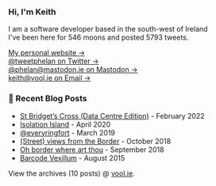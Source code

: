 ### Hi, I'm Keith

I am a software developer based in the south-west of Ireland    
I've been here for <!-- writing_moons starts -->546<!-- writing_moons ends --> moons and posted <!-- writing_tweets starts -->5793<!-- writing_tweets ends --> tweets.

<!--
**vool/vool** is a ✨ _special_ ✨ repository because its `README.md` (this file) appears on your GitHub profile.

Here are some ideas to get you started:

- 🔭 I’m currently working on ...
- 🌱 I’m currently learning ...
- 👯 I’m looking to collaborate on ...
- 🤔 I’m looking for help with ...
- 💬 Ask me about ...
- 📫 How to reach me: ...
- 😄 Pronouns: ...
- ⚡ Fun fact: ...
-->

[My personal website &rarr;](http://vool.ie/)    
[@tweetphelan on Twitter &rarr;](https://twitter.com/tweetphelan)    
[@phelan@mastodon.ie on Mastodon &rarr;](https://mastodon.ie/@phelan)    
[keith@vool.ie on Email &rarr;](mailto:keith@vool.ie)


### 📝 Recent Blog Posts

<!-- writing starts -->
* [St Bridget’s Cross (Data Centre Edition)](http://vool.ie/st-bridgets-cross-data-centre-edition/) - February 2022
* [Isolation Island](http://vool.ie/isolation-island/) - April 2020
* [@everyringfort](http://vool.ie/everyringfort/) - March 2019
* [(Street) views from the Border](http://vool.ie/street-views-from-the-border/) - October 2018
* [Oh border where art thou](http://vool.ie/oh-border-where-art-thou/) - September 2018
* [Barcode  Vexillum](http://vool.ie/barcode-vexillum/) - August 2015
<!-- writing ends -->

View the archives (<!-- writing_count starts -->10<!-- writing_count ends --> posts) @ [vool.ie](http://vool.ie).
